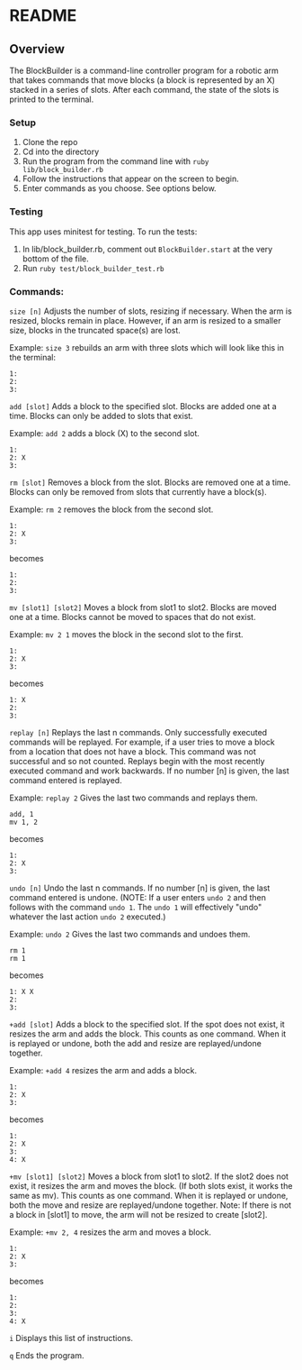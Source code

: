 # README

## Overview

The BlockBuilder is a command-line controller program for a robotic arm that takes commands that move blocks (a block is represented by an X) stacked in a series of slots. After each command, the state of the slots is printed to the terminal.  

### Setup
1. Clone the repo
2. Cd into the directory
3. Run the program from the command line with `ruby lib/block_builder.rb`  
4. Follow the instructions that appear on the screen to begin.
5. Enter commands as you choose. See options below.

### Testing

This app uses minitest for testing. To run the tests:
1. In lib/block_builder.rb, comment out `BlockBuilder.start` at the very bottom of the file.
2. Run `ruby test/block_builder_test.rb`

### Commands:

`size [n]`
Adjusts the number of slots, resizing if necessary. When the arm is resized, blocks remain in place. However, if an arm is resized to a smaller size, blocks in the truncated space(s) are lost.

Example:
`size 3` rebuilds an arm with three slots which will look like this in the terminal:
```
1:
2:
3:
```
`add [slot]`
Adds a block to the specified slot. Blocks are added one at a time. Blocks can only be added to slots that exist.

Example:
`add 2` adds a block (X) to the second slot.
```
1:
2: X
3:
```

`rm [slot]`
Removes a block from the slot. Blocks are removed one at a time. Blocks can only be removed from slots that currently have a block(s).

Example:
`rm 2` removes the block from the second slot.
```
1:
2: X
3:
```
becomes
```
1:
2:
3:
```

`mv [slot1] [slot2]`
Moves a block from slot1 to slot2. Blocks are moved one at a time. Blocks cannot be moved to spaces that do not exist.

Example:
`mv 2 1` moves the block in the second slot to the first.
```
1:
2: X
3:
```
becomes
```
1: X
2:
3:
```

`replay [n]`
Replays the last n commands. Only successfully executed commands will be replayed. For example, if a user tries to move a block from a location that does not have a block. This command was not successful and so not counted. Replays begin with the most recently executed command and work backwards. If no number [n] is given, the last command entered is replayed.

Example:
`replay 2` Gives the last two commands and replays them.
```
add, 1
mv 1, 2
```
becomes
```
1:
2: X
3:
```

`undo [n]`
Undo the last n commands. If no number [n] is given, the last command entered is undone. (NOTE: If a user enters `undo 2` and then follows with the command `undo 1`. The `undo 1` will effectively "undo" whatever the last action `undo 2` executed.)

Example:
`undo 2` Gives the last two commands and undoes them.
```
rm 1
rm 1
```
becomes
```
1: X X
2:
3:
```

`+add [slot]`
Adds a block to the specified slot. If the spot does not exist, it resizes the arm and adds the block. This counts as one command. When it is replayed or undone, both the add and resize are replayed/undone together.

Example:
`+add 4` resizes the arm and adds a block.
```
1:
2: X
3:
```
becomes
```
1:
2: X
3:
4: X
```

`+mv [slot1] [slot2]`
Moves a block from slot1 to slot2. If the slot2 does not exist, it resizes the arm and moves the block. (If both slots exist, it works the same as mv). This counts as one command. When it is replayed or undone, both the move and resize are replayed/undone together. Note: If there is not a block in [slot1] to move, the arm will not be resized to create [slot2].

Example:
`+mv 2, 4` resizes the arm and moves a block.
```
1:
2: X
3:
```
becomes
```
1:
2:
3:
4: X
```

`i` Displays this list of instructions.

`q` Ends the program.
